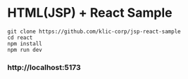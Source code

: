 # HTML(JSP) + React Sample

```console
git clone https://github.com/klic-corp/jsp-react-sample
cd react
npm install
npm run dev
```

### http://localhost:5173
